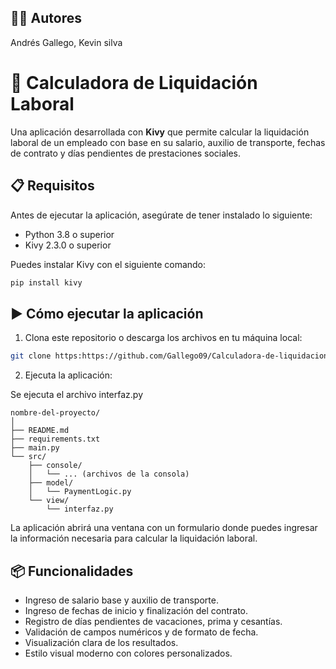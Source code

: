 ## 🧑‍💻 Autores
Andrés Gallego, Kevin silva


# 💸 Calculadora de Liquidación Laboral

Una aplicación desarrollada con **Kivy** que permite calcular la liquidación laboral de un empleado con base en su salario, auxilio de transporte, fechas de contrato y días pendientes de prestaciones sociales.

## 📋 Requisitos

Antes de ejecutar la aplicación, asegúrate de tener instalado lo siguiente:

- Python 3.8 o superior
- Kivy 2.3.0 o superior

Puedes instalar Kivy con el siguiente comando:

```bash
pip install kivy
```


## ▶️ Cómo ejecutar la aplicación

1. Clona este repositorio o descarga los archivos en tu máquina local:

```bash
git clone https:https://github.com/Gallego09/Calculadora-de-liquidacion

```

2. Ejecuta la aplicación:

Se ejecuta el archivo interfaz.py

```📁 Estructura del proyecto
nombre-del-proyecto/
│
├── README.md
├── requirements.txt
├── main.py
└── src/
    ├── console/
    │   └── ... (archivos de la consola)
    ├── model/
    │   └── PaymentLogic.py
    └── view/
        └── interfaz.py

```

La aplicación abrirá una ventana con un formulario donde puedes ingresar la información necesaria para calcular la liquidación laboral.

## 📦 Funcionalidades

- Ingreso de salario base y auxilio de transporte.
- Ingreso de fechas de inicio y finalización del contrato.
- Registro de días pendientes de vacaciones, prima y cesantías.
- Validación de campos numéricos y de formato de fecha.
- Visualización clara de los resultados.
- Estilo visual moderno con colores personalizados.

